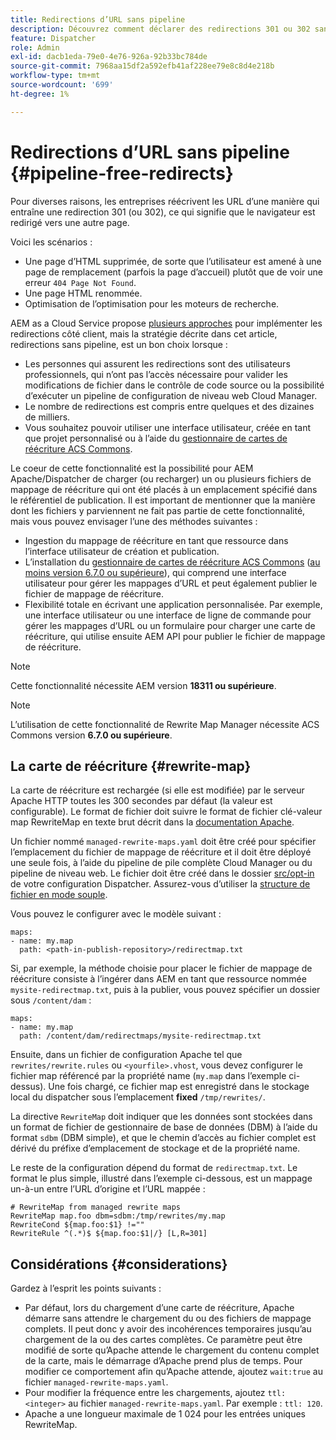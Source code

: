 ```yaml
---
title: Redirections d’URL sans pipeline
description: Découvrez comment déclarer des redirections 301 ou 302 sans accès aux pipelines Git ou Cloud Manager.
feature: Dispatcher
role: Admin
exl-id: dacb1eda-79e0-4e76-926a-92b33bc784de
source-git-commit: 7968aa15df2a592efb41af228ee79e8c8d4e218b
workflow-type: tm+mt
source-wordcount: '699'
ht-degree: 1%

---
```


# Redirections d’URL sans pipeline {#pipeline-free-redirects}

Pour diverses raisons, les entreprises réécrivent les URL d’une manière qui entraîne une redirection 301 (ou 302), ce qui signifie que le navigateur est redirigé vers une autre page.

Voici les scénarios :

* Une page d’HTML supprimée, de sorte que l’utilisateur est amené à une page de remplacement (parfois la page d’accueil) plutôt que de voir une erreur `404 Page Not Found`.
* Une page HTML renommée.
* Optimisation de l’optimisation pour les moteurs de recherche.

AEM as a Cloud Service propose [plusieurs approches](https://experienceleague.adobe.com/en/docs/experience-manager-learn/foundation/administration/url-redirection) pour implémenter les redirections côté client, mais la stratégie décrite dans cet article, redirections sans pipeline, est un bon choix lorsque :

* Les personnes qui assurent les redirections sont des utilisateurs professionnels, qui n’ont pas l’accès nécessaire pour valider les modifications de fichier dans le contrôle de code source ou la possibilité d’exécuter un pipeline de configuration de niveau web Cloud Manager.
* Le nombre de redirections est compris entre quelques et des dizaines de milliers.
* Vous souhaitez pouvoir utiliser une interface utilisateur, créée en tant que projet personnalisé ou à l’aide du [gestionnaire de cartes de réécriture ACS Commons](https://adobe-consulting-services.github.io/acs-aem-commons/features/redirect-map-manager/index.html).

Le coeur de cette fonctionnalité est la possibilité pour AEM Apache/Dispatcher de charger (ou recharger) un ou plusieurs fichiers de mappage de réécriture qui ont été placés à un emplacement spécifié dans le référentiel de publication. Il est important de mentionner que la manière dont les fichiers y parviennent ne fait pas partie de cette fonctionnalité, mais vous pouvez envisager l’une des méthodes suivantes :

* Ingestion du mappage de réécriture en tant que ressource dans l’interface utilisateur de création et publication.
* L’installation du [gestionnaire de cartes de réécriture ACS Commons](https://adobe-consulting-services.github.io/acs-aem-commons/features/redirect-map-manager/index.html) ([au moins version 6.7.0 ou supérieure](https://github.com/Adobe-Consulting-Services/acs-aem-commons/releases)), qui comprend une interface utilisateur pour gérer les mappages d’URL et peut également publier le fichier de mappage de réécriture.
* Flexibilité totale en écrivant une application personnalisée. Par exemple, une interface utilisateur ou une interface de ligne de commande pour gérer les mappages d’URL ou un formulaire pour charger une carte de réécriture, qui utilise ensuite AEM API pour publier le fichier de mappage de réécriture.

>[!NOTE]
> Cette fonctionnalité nécessite AEM version **18311 ou supérieure**.

>[!NOTE]
> L’utilisation de cette fonctionnalité de Rewrite Map Manager nécessite ACS Commons version **6.7.0 ou supérieure**.

## La carte de réécriture {#rewrite-map}

La carte de réécriture est rechargée (si elle est modifiée) par le serveur Apache HTTP toutes les 300 secondes par défaut (la valeur est configurable). Le format de fichier doit suivre le format de fichier clé-valeur map RewriteMap en texte brut décrit dans la [documentation Apache](https://httpd.apache.org/docs/2.4/rewrite/rewritemap.html#txt).

Un fichier nommé `managed-rewrite-maps.yaml` doit être créé pour spécifier l’emplacement du fichier de mappage de réécriture et il doit être déployé une seule fois, à l’aide du pipeline de pile complète Cloud Manager ou du pipeline de niveau web. Le fichier doit être créé dans le dossier [src/opt-in](https://github.com/adobe/aem-project-archetype/tree/develop/src/main/archetype/dispatcher.cloud/src/opt-in) de votre configuration Dispatcher. Assurez-vous d’utiliser la [structure de fichier en mode souple](/help/implementing/dispatcher/validation-debug.md#flexible-mode-file-structure).

Vous pouvez le configurer avec le modèle suivant :

```
maps:
- name: my.map
  path: <path-in-publish-repository>/redirectmap.txt
```

Si, par exemple, la méthode choisie pour placer le fichier de mappage de réécriture consiste à l’ingérer dans AEM en tant que ressource nommée `mysite-redirectmap.txt`, puis à la publier, vous pouvez spécifier un dossier sous `/content/dam` :

```
maps:
- name: my.map
  path: /content/dam/redirectmaps/mysite-redirectmap.txt
```

Ensuite, dans un fichier de configuration Apache tel que `rewrites/rewrite.rules` ou `<yourfile>.vhost`, vous devez configurer le fichier map référencé par la propriété name (`my.map` dans l’exemple ci-dessus). Une fois chargé, ce fichier map est enregistré dans le stockage local du dispatcher sous l’emplacement **fixed** `/tmp/rewrites/`.

La directive `RewriteMap` doit indiquer que les données sont stockées dans un format de fichier de gestionnaire de base de données (DBM) à l’aide du format `sdbm` (DBM simple), et que le chemin d’accès au fichier complet est dérivé du préfixe d’emplacement de stockage et de la propriété name.

Le reste de la configuration dépend du format de `redirectmap.txt`. Le format le plus simple, illustré dans l’exemple ci-dessous, est un mappage un-à-un entre l’URL d’origine et l’URL mappée :

```
# RewriteMap from managed rewrite maps
RewriteMap map.foo dbm=sdbm:/tmp/rewrites/my.map
RewriteCond ${map.foo:$1} !=""
RewriteRule ^(.*)$ ${map.foo:$1|/} [L,R=301]
```


## Considérations {#considerations}

Gardez à l’esprit les points suivants :

* Par défaut, lors du chargement d’une carte de réécriture, Apache démarre sans attendre le chargement du ou des fichiers de mappage complets. Il peut donc y avoir des incohérences temporaires jusqu’au chargement de la ou des cartes complètes. Ce paramètre peut être modifié de sorte qu’Apache attende le chargement du contenu complet de la carte, mais le démarrage d’Apache prend plus de temps. Pour modifier ce comportement afin qu’Apache attende, ajoutez `wait:true` au fichier `managed-rewrite-maps.yaml`.
* Pour modifier la fréquence entre les chargements, ajoutez `ttl: <integer>` au fichier `managed-rewrite-maps.yaml`. Par exemple : `ttl: 120`.
* Apache a une longueur maximale de 1 024 pour les entrées uniques RewriteMap.
